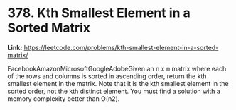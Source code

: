 # 378. Kth Smallest Element in a Sorted Matrix

**Link:** https://leetcode.com/problems/kth-smallest-element-in-a-sorted-matrix/

FacebookAmazonMicrosoftGoogleAdobeGiven an n x n matrix where each of the rows and columns is sorted in ascending order, return the kth smallest element in the matrix. Note that it is the kth smallest element in the sorted order, not the kth distinct element. You must find a solution with a memory complexity better than O(n2).

